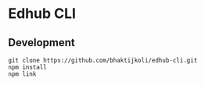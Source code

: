 # Edhub CLI

## Development

```
git clone https://github.com/bhaktijkoli/edhub-cli.git
npm install
npm link
```
